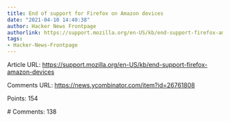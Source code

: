 ```yaml
---
title: End of support for Firefox on Amazon devices
date: "2021-04-10 14:40:38"
author: Hacker News Frontpage
authorlink: https://support.mozilla.org/en-US/kb/end-support-firefox-amazon-devices
tags:
- Hacker-News-Frontpage
---
```


<p>Article URL: <a href="https://support.mozilla.org/en-US/kb/end-support-firefox-amazon-devices">https://support.mozilla.org/en-US/kb/end-support-firefox-amazon-devices</a></p>
<p>Comments URL: <a href="https://news.ycombinator.com/item?id=26761808">https://news.ycombinator.com/item?id=26761808</a></p>
<p>Points: 154</p>
<p># Comments: 138</p>
